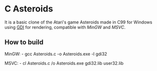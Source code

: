 # C Asteroids
It is a basic clone of the Atari's game Asteroids made in C99 for Windows using [GDI](https://en.wikipedia.org/wiki/Graphics_Device_Interface) for rendering, compatible with *MinGW* and *MSVC*.

## How to build
MinGW:
	- gcc Asteroids.c -o Asteroids.exe -l gdi32

MSVC:
	- cl Asteroids.c /o Asteroids.exe gdi32.lib user32.lib


